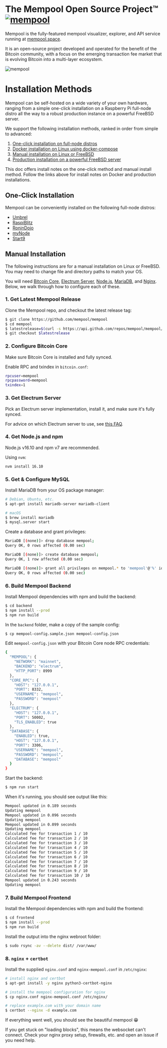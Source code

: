 # The Mempool Open Source Project™ [![mempool](https://img.shields.io/endpoint?url=https://dashboard.cypress.io/badge/simple/ry4br7/master&style=flat-square)](https://dashboard.cypress.io/projects/ry4br7/runs)

Mempool is the fully-featured mempool visualizer, explorer, and API service running at [mempool.space](https://mempool.space/). 

It is an open-source project developed and operated for the benefit of the Bitcoin community, with a focus on the emerging transaction fee market that is evolving Bitcoin into a multi-layer ecosystem.

![mempool](https://mempool.space/resources/screenshots/v2.4.0-dashboard.png)

# Installation Methods

Mempool can be self-hosted on a wide variety of your own hardware, ranging from a simple one-click installation on a Raspberry Pi full-node distro all the way to a robust production instance on a powerful FreeBSD server. 

We support the following installation methods, ranked in order from simple to advanced:

1) [One-click installation on full-node distros](#one-click-installation)
2) [Docker installation on Linux using docker-compose](./docker)
3) [Manual installation on Linux or FreeBSD](#manual-installation)
4) [Production installation on a powerful FreeBSD server](./production)

This doc offers install notes on the one-click method and manual install method. Follow the links above for install notes on Docker and production installations.

<a id="one-click-installation"></a>
## One-Click Installation

Mempool can be conveniently installed on the following full-node distros: 
- [Umbrel](https://github.com/getumbrel/umbrel)
- [RaspiBlitz](https://github.com/rootzoll/raspiblitz)
- [RoninDojo](https://code.samourai.io/ronindojo/RoninDojo)
- [myNode](https://github.com/mynodebtc/mynode)
- [Start9](https://github.com/Start9Labs/embassy-os)

<a id="manual-installation"></a>
## Manual Installation

The following instructions are for a manual installation on Linux or FreeBSD. You may need to change file and directory paths to match your OS.

You will need [Bitcoin Core](https://github.com/bitcoin/bitcoin), [Electrum Server](https://github.com/romanz/electrs), [Node.js](https://github.com/nodejs/node), [MariaDB](https://github.com/mariadb/server), and [Nginx](https://github.com/nginx/nginx). Below, we walk through how to configure each of these.

### 1. Get Latest Mempool Release

Clone the Mempool repo, and checkout the latest release tag:

```bash
$ git clone https://github.com/mempool/mempool
$ cd mempool
$ latestrelease=$(curl -s https://api.github.com/repos/mempool/mempool/releases/latest|grep tag_name|head -1|cut -d '"' -f4)
$ git checkout $latestrelease
```

### 2. Configure Bitcoin Core

Make sure Bitcoin Core is installed and fully synced.

Enable RPC and txindex in `bitcoin.conf`:

```bash
rpcuser=mempool
rpcpassword=mempool
txindex=1
```

### 3. Get Electrum Server

Pick an Electrum server implementation, install it, and make sure it's fully synced.

For advice on which Electrum server to use, see [this FAQ](https://mempool.space/docs/faq#address-lookup-issues).

### 4. Get Node.js and npm

Node.js v16.10 and npm v7 are recommended.

Using `nvm`:

```bash
nvm install 16.10
```

### 5. Get & Configure MySQL

Install MariaDB from your OS package manager:

```bash
# Debian, Ubuntu, etc.
$ apt-get install mariadb-server mariadb-client

# macOS
$ brew install mariadb
$ mysql.server start
```

Create a database and grant privileges:

```bash
MariaDB [(none)]> drop database mempool;
Query OK, 0 rows affected (0.00 sec)

MariaDB [(none)]> create database mempool;
Query OK, 1 row affected (0.00 sec)

MariaDB [(none)]> grant all privileges on mempool.* to 'mempool'@'%' identified by 'mempool';
Query OK, 0 rows affected (0.00 sec)
```

### 6. Build Mempool Backend

Install Mempool dependencies with npm and build the backend:

```bash
$ cd backend
$ npm install --prod
$ npm run build
```

In the `backend` folder, make a copy of the sample config:

```bash
$ cp mempool-config.sample.json mempool-config.json
```

Edit `mempool-config.json` with your Bitcoin Core node RPC credentials:

```bash
{
  "MEMPOOL": {
    "NETWORK": "mainnet",
    "BACKEND": "electrum",
    "HTTP_PORT": 8999
  },
  "CORE_RPC": {
    "HOST": "127.0.0.1",
    "PORT": 8332,
    "USERNAME": "mempool",
    "PASSWORD": "mempool"
  },
  "ELECTRUM": {
    "HOST": "127.0.0.1",
    "PORT": 50002,
    "TLS_ENABLED": true
  },
  "DATABASE": {
    "ENABLED": true,
    "HOST": "127.0.0.1",
    "PORT": 3306,
    "USERNAME": "mempool",
    "PASSWORD": "mempool",
    "DATABASE": "mempool"
  }
}
```

Start the backend:

```bash
$ npm run start
```

When it's running, you should see output like this:

```bash
Mempool updated in 0.189 seconds
Updating mempool
Mempool updated in 0.096 seconds
Updating mempool
Mempool updated in 0.099 seconds
Updating mempool
Calculated fee for transaction 1 / 10
Calculated fee for transaction 2 / 10
Calculated fee for transaction 3 / 10
Calculated fee for transaction 4 / 10
Calculated fee for transaction 5 / 10
Calculated fee for transaction 6 / 10
Calculated fee for transaction 7 / 10
Calculated fee for transaction 8 / 10
Calculated fee for transaction 9 / 10
Calculated fee for transaction 10 / 10
Mempool updated in 0.243 seconds
Updating mempool
```

### 7. Build Mempool Frontend

Install the Mempool dependencies with npm and build the frontend:

```bash
$ cd frontend
$ npm install --prod
$ npm run build
```

Install the output into the nginx webroot folder:

```bash
$ sudo rsync -av --delete dist/ /var/www/
```

### 8. `nginx` + `certbot`

Install the supplied `nginx.conf` and `nginx-mempool.conf` in `/etc/nginx`:

```bash
# install nginx and certbot
$ apt-get install -y nginx python3-certbot-nginx

# install the mempool configuration for nginx
$ cp nginx.conf nginx-mempool.conf /etc/nginx/

# replace example.com with your domain name
$ certbot --nginx -d example.com
```

If everything went well, you should see the beautiful mempool :grin:

If you get stuck on "loading blocks", this means the websocket can't connect. Check your nginx proxy setup, firewalls, etc. and open an issue if you need help.
